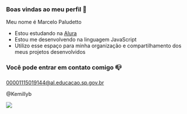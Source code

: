 ### Boas vindas ao meu perfil 💙

Meu nome é Marcelo Paludetto

- Estou estudando na [Alura](https://www.alura.com.br)
- Estou me desenvolvendo na linguagem JavaScript
- Utilizo esse espaço para minha organização e compartilhamento dos meus projetos desenvolvidos

### Você pode entrar em contato comigo 📪

00001115019144@al.educacao.sp.gov.br

@Kemillyb

![](https://media1.tenor.com/m/mIeJMlmLcB0AAAAC/barbie-diy.gif)
